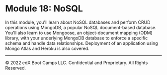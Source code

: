 # Module 18: NoSQL
In this module, you'll learn about NoSQL databases and perform CRUD operations using MongoDB, a popular NoSQL document-based database. You'll also learn to use Mongoose, an object-document mapping (ODM) library, with your underlying MongoDB database to enforce a specific schema and handle data relationships. Deployment of an application using Mongo Atlas and Heroku is also covered.

---
© 2022 edX Boot Camps LLC. Confidential and Proprietary. All Rights Reserved.